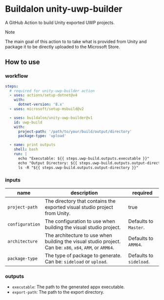 # Buildalon unity-uwp-builder

A GitHub Action to build Unity exported UWP projects.

> [!NOTE]
> The main goal of this action to to take what is provided from Unity and package it to be directly uploaded to the Microsoft Store.

## How to use

### workflow

```yaml
steps:
  # required for unity-uwp-builder action
  - uses: actions/setup-dotnet@v4
    with:
      dotnet-version: '8.x'
  - uses: microsoft/setup-msbuild@v2

  - uses: buildalon/unity-uwp-builder@v1
    id: uwp-build
    with:
      project-path: '/path/to/your/build/output/directory'
      package-type: 'upload'

  - name: print outputs
    shell: bash
    run: |
      echo "Executable: ${{ steps.uwp-build.outputs.executable }}"
      echo "Output Directory: ${{ steps.uwp-build.outputs.output-directory }}"
      ls -R "${{ steps.uwp-build.outputs.output-directory }}"
```

### inputs

| name | description | required |
| ---- | ----------- | -------- |
| `project-path` | The directory that contains the exported visual studio project from Unity. | true |
| `configuration` | The configuration to use when building the visual studio project. | Defaults to `Master`. |
| `architecture` | The architecture to use when building the visual studio project. Can be: `x86`, `x64`, `ARM`, or `ARM64`. | Defaults to `ARM64`. |
| `package-type` | The type of package to generate. Can be: `sideload` or `upload`. | Defaults to `sideload`. |

### outputs

- `executable`: The path to the generated appx executable.
- `export-path`: The path to the export directory.

